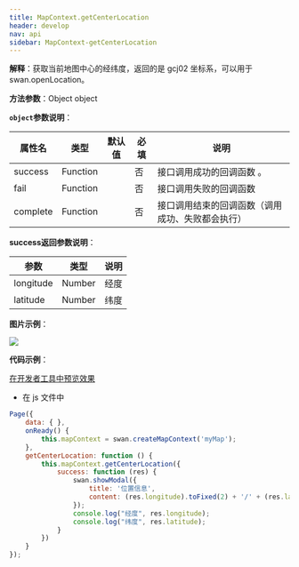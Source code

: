 ```yaml
---
title: MapContext.getCenterLocation
header: develop
nav: api
sidebar: MapContext-getCenterLocation
---
```



**解释**：获取当前地图中心的经纬度，返回的是 gcj02 坐标系，可以用于 swan.openLocation。

**方法参数**：Object object

**`object`参数说明**：

|属性名 |类型  |默认值 |必填|说明|
|---- | ---- | ---- |---- |--|
|success   |Function  |  | 否  |接口调用成功的回调函数 。|
|fail  |Function  |    |否 |接口调用失败的回调函数|
|complete   | Function   | |  否 |接口调用结束的回调函数（调用成功、失败都会执行）|

**success返回参数说明**：

|参数 | 类型 |说明|
|---- | ---- | ---- |
|longitude|Number|经度|
|latitude|Number|纬度|


**图片示例**：

<div class="m-doc-custom-examples">
    <div class="m-doc-custom-examples-correct">
        <img src="https://b.bdstatic.com/miniapp/images/getCenterLocation.gif">
    </div>
    <div class="m-doc-custom-examples-correct">
        <img src=" ">
    </div>
    <div class="m-doc-custom-examples-correct">
        <img src=" ">
    </div>     
</div>

**代码示例**：

<a href="swanide://fragment/b3313255208a24cb637265f42ea157391573550085624" title="在开发者工具中预览效果" target="_self">在开发者工具中预览效果</a>

* 在 js 文件中

```js
Page({
    data: { },
    onReady() {
        this.mapContext = swan.createMapContext('myMap');
    },
    getCenterLocation: function () {
        this.mapContext.getCenterLocation({
            success: function (res) {
                swan.showModal({
                    title: '位置信息',
                    content: (res.longitude).toFixed(2) + '/' + (res.latitude).toFixed(2)
                });
                console.log("经度", res.longitude);
                console.log("纬度", res.latitude);
            }
        })
    }
});

```
